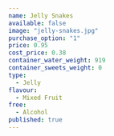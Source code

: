 ```yaml
---
name: Jelly Snakes
available: false
image: "jelly-snakes.jpg"
purchase_option: "1"
price: 0.95
cost_price: 0.38
container_water_weight: 919
container_sweets_weight: 0
type: 
  - Jelly
flavour: 
  - Mixed Fruit
free: 
  - Alcohol
published: true
---
```

